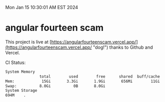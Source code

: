 Mon Jan 15 10:30:01 AM EST 2024

# angular fourteen scam


This project is live at [https://angularfourteenscam.vercel.app/](https://angularfourteenscam.vercel.app/ "dog!") thanks to Github and Vercel.

CI Status: 

```bash
System Memory
               total        used        free      shared  buff/cache   available
Mem:            15Gi       3.3Gi       1.9Gi       656Mi        11Gi        11Gi
Swap:          8.0Gi          0B       8.0Gi
System Storage
694M	.
```
